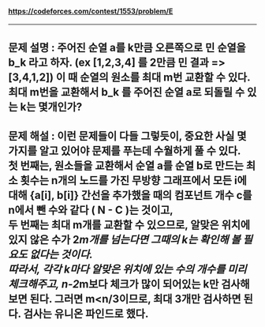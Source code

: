 #### https://codeforces.com/contest/1553/problem/E

---

## 문제 설명 : 주어진 순열 a를 k만큼 오른쪽으로 민 순열을 b_k 라고 하자. (ex [1,2,3,4] 를 2만큼 민 결과 => [3,4,1,2]) 이 때 순열의 원소를 최대 m번 교환할 수 있다. 최대 m번을 교환해서 b_k 를 주어진 순열 a로 되돌릴 수 있는 k는 몇개인가? 

## 문제 해설 : 이런 문제들이 다들 그렇듯이, 중요한 사실 몇 가지를 알고 있어야 문제를 푸는데 수월하게 풀 수 있다. <br> 첫 번째는, 원소들을 교환해서 순열 a를 순열 b로 만드는 최소 횟수는 n개의 노드를 가진 무방향 그래프에서 모든 i에 대해 {a[i], b[i]} 간선을 추가했을 때의 컴포넌트 개수 c를 n에서 뺀 수와 같다 ( N - C )는 것이고, <br> 두 번째는 최대 m개를 교환할 수 있으므로, 알맞은 위치에 있지 않은 수가 2*m개를 넘는다면 그때의 k는 확인해 볼 필요도 없다는 것이다. <br> 따라서, 각각 k마다 알맞은 위치에 있는 수의 개수를 미리 체크해주고, n-2*m보다 체크가 많이 되어있는 k만 검사해보면 된다. 그러면 m<n/3이므로, 최대 3개만 검사하면 된다. 검사는 유니온 파인드로 했다.